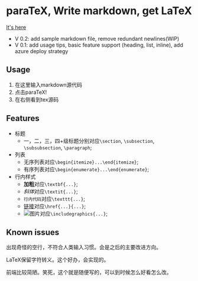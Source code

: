 # paraTeX, Write markdown, get LaTeX
[It's here](https://github.com/TrickEye/paraTeX)
- V 0.2: add sample markdown file, remove redundant newlines(WIP)
- V 0.1: add usage tips, basic feature support (heading, list, inline), add azure deploy strategy

## Usage
1. 在这里输入markdown源代码
2. 点击paraTeX!
3. 在右侧看到tex源码

## Features
- 标题
  - 一，二，三，四+级标题分别对应`\section`, `\subsection`, `\subsubsection`, `\paragraph`;
- 列表
  - 无序列表对应`\begin{itemize}...\end{itemize}`;
  - 有序列表对应`\begin{enumerate}...\end{enumerate}`;
- 行内样式
  - **加粗**对应`\textbf{...}`;
  - *斜体*对应`\textit{...}`;
  - `行内代码`对应`\texttt{...}`;
  - [链接](#features)对应`\href{...}{...}`;
  - ![图片](url)对应`\includegraphics{...}`;

## Known issues
出现奇怪的空行，不符合人类输入习惯。会是之后的主要改进方向。

LaTeX保留字符转义。这个好办，会实现的。

前端比较简陋。笑死，这个就是随便写的，可以到时候怎么好看怎么改。